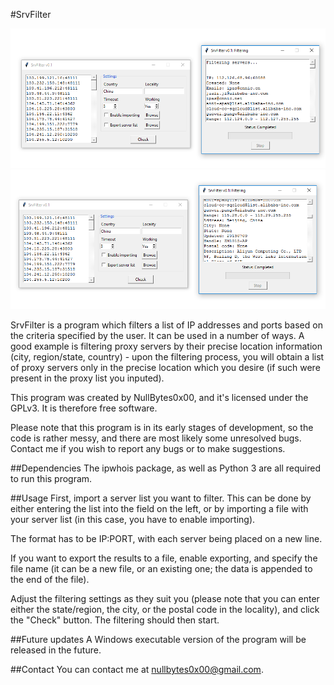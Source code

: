 #SrvFilter

![Example of use 1](https://raw.githubusercontent.com/nullbytes0x00/srvfilter/master/sfuse3.png)
![Example of use 2](https://raw.githubusercontent.com/nullbytes0x00/srvfilter/master/sfuse2.png)

SrvFilter is a program which filters a list of IP addresses and ports based on the criteria specified by the user.
It can be used in a number of ways. A good example is filtering proxy servers by their precise location information (city, region/state, country) - upon the filtering process, you will obtain a list of proxy servers only in the precise location which you desire (if such were present in the proxy list you inputed).

This program was created by NullBytes0x00, and it's licensed under the GPLv3. It is therefore free software.

Please note that this program is in its early stages of development, so the code is rather messy, and there are most likely
some unresolved bugs. Contact me if you wish to report any bugs or to make suggestions.


##Dependencies
The ipwhois package, as well as Python 3 are all required to run this program.


##Usage
First, import a server list you want to filter. This can be done by either entering the list into the field on the left, or by
importing a file with your server list (in this case, you have to enable importing).

The format has to be IP:PORT, with each server being placed on a new line.

If you want to export the results to a file, enable exporting, and specify the file name (it can be a new file, or an existing one; the data is appended to the end of the file).

Adjust the filtering settings as they suit you (please note that you can enter either the state/region, the city, or the postal
code in the locality), and click the "Check" button. The filtering should then start.

##Future updates
A Windows executable version of the program will be released in the future.

##Contact
You can contact me at nullbytes0x00@gmail.com.
